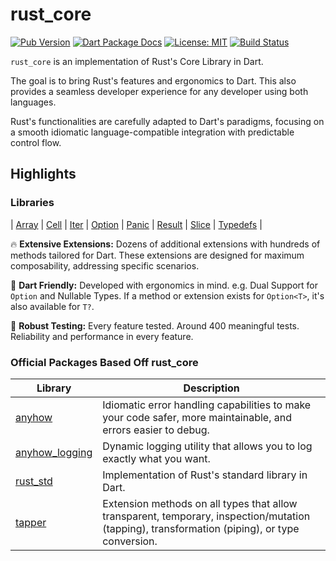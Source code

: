 # rust_core

[![Pub Version](https://img.shields.io/pub/v/rust_core.svg)](https://pub.dev/packages/rust_core)
[![Dart Package Docs](https://img.shields.io/badge/documentation-pub.dev-blue.svg)](https://pub.dev/documentation/rust_core/latest/)
[![License: MIT](https://img.shields.io/badge/license-MIT-purple.svg)](https://opensource.org/licenses/MIT)
[![Build Status](https://github.com/mcmah309/rust_core/actions/workflows/dart.yml/badge.svg)](https://github.com/mcmah309/rust_core/actions)

`rust_core` is an implementation of Rust's Core Library in Dart.

The goal is to bring Rust's features and ergonomics to Dart. This also provides a seamless developer experience for any developer using both languages.

Rust's functionalities are carefully adapted to Dart's paradigms, focusing on a smooth idiomatic language-compatible integration with predictable control flow.

## Highlights
### Libraries

| [Array] | [Cell] | [Iter] | [Option] | [Panic] | [Result] | [Slice] | [Typedefs] |

🔥 **Extensive Extensions:** Dozens of additional extensions with hundreds of methods tailored for Dart. These 
extensions are designed for maximum composability, addressing specific scenarios.

🚀 **Dart Friendly:** Developed with ergonomics in mind. e.g. Dual Support for `Option` and Nullable Types. If a method or extension exists for `Option<T>`,
it's also available for `T?`.

🧪 **Robust Testing:** Every feature tested. Around 400 meaningful tests. Reliability and performance in every feature.

### Official Packages Based Off rust_core
| Library | Description |
| ------- | ----------- |
| [anyhow] | Idiomatic error handling capabilities to make your code safer, more maintainable, and errors easier to debug. |
| [anyhow_logging] | Dynamic logging utility that allows you to log exactly what you want.  |
| [rust_std] | Implementation of Rust's standard library in Dart. |
| [tapper] | Extension methods on all types that allow transparent, temporary, inspection/mutation (tapping), transformation (piping), or type conversion. |


[Cell]: https://github.com/mcmah309/rust_core/tree/master/lib/src/cell
[Option]: https://github.com/mcmah309/rust_core/tree/master/lib/src/option
[Panic]: https://github.com/mcmah309/rust_core/tree/master/lib/src/panic
[Result]: https://github.com/mcmah309/rust_core/tree/master/lib/src/result
[Typedefs]: https://github.com/mcmah309/rust_core/tree/master/lib/src/typedefs
[Iter]: https://github.com/mcmah309/rust_core/tree/master/lib/src/iter
[Array]: https://github.com/mcmah309/rust_core/tree/master/lib/src/array
[Slice]: https://github.com/mcmah309/rust_core/tree/master/lib/src/slice


[anyhow]: https://pub.dev/packages/anyhow
[anyhow_logging]: https://pub.dev/packages/rewind
[rust_std]: https://pub.dev/packages/rust_std
[tapper]: https://pub.dev/packages/tapper